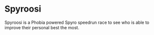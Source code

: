 # Spyroosi
Spyroosi is a Phobia powered Spyro speedrun race to see who is able to improve their personal best the most.

